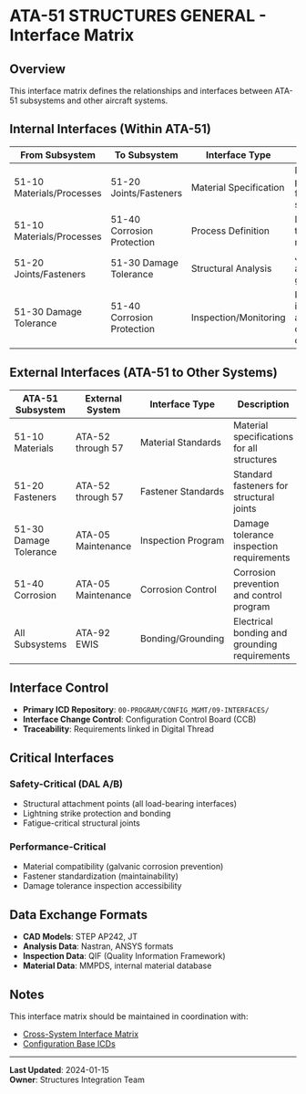 # ATA-51 STRUCTURES GENERAL - Interface Matrix

## Overview

This interface matrix defines the relationships and interfaces between ATA-51 subsystems and other aircraft systems.

## Internal Interfaces (Within ATA-51)

| From Subsystem | To Subsystem | Interface Type | Description |
|----------------|--------------|----------------|-------------|
| 51-10 Materials/Processes | 51-20 Joints/Fasteners | Material Specification | Material properties for fastener selection |
| 51-10 Materials/Processes | 51-40 Corrosion Protection | Process Definition | Material treatment requirements |
| 51-20 Joints/Fasteners | 51-30 Damage Tolerance | Structural Analysis | Joint fatigue and damage growth |
| 51-30 Damage Tolerance | 51-40 Corrosion Protection | Inspection/Monitoring | Damage inspection and corrosion detection |

## External Interfaces (ATA-51 to Other Systems)

| ATA-51 Subsystem | External System | Interface Type | Description | ICD Reference |
|------------------|-----------------|----------------|-------------|---------------|
| 51-10 Materials | ATA-52 through 57 | Material Standards | Material specifications for all structures | ICD-STRUCT-001 |
| 51-20 Fasteners | ATA-52 through 57 | Fastener Standards | Standard fasteners for structural joints | ICD-STRUCT-002 |
| 51-30 Damage Tolerance | ATA-05 Maintenance | Inspection Program | Damage tolerance inspection requirements | ICD-MAINT-001 |
| 51-40 Corrosion | ATA-05 Maintenance | Corrosion Control | Corrosion prevention and control program | ICD-MAINT-002 |
| All Subsystems | ATA-92 EWIS | Bonding/Grounding | Electrical bonding and grounding requirements | ICD-EWIS-001 |

## Interface Control

- **Primary ICD Repository**: `00-PROGRAM/CONFIG_MGMT/09-INTERFACES/`
- **Interface Change Control**: Configuration Control Board (CCB)
- **Traceability**: Requirements linked in Digital Thread

## Critical Interfaces

### Safety-Critical (DAL A/B)
- Structural attachment points (all load-bearing interfaces)
- Lightning strike protection and bonding
- Fatigue-critical structural joints

### Performance-Critical
- Material compatibility (galvanic corrosion prevention)
- Fastener standardization (maintainability)
- Damage tolerance inspection accessibility

## Data Exchange Formats

- **CAD Models**: STEP AP242, JT
- **Analysis Data**: Nastran, ANSYS formats
- **Inspection Data**: QIF (Quality Information Framework)
- **Material Data**: MMPDS, internal material database

## Notes

This interface matrix should be maintained in coordination with:
- [Cross-System Interface Matrix](../../../../CROSS_SYSTEM_INTEGRATION/01-ARCHITECTURE_END2END/INTERFACE_MATRIX/)
- [Configuration Base ICDs](../../../../CONFIGURATION_BASE/ATA-51_STRUCTURES_GENERAL/ICD/)

---

**Last Updated**: 2024-01-15  
**Owner**: Structures Integration Team
